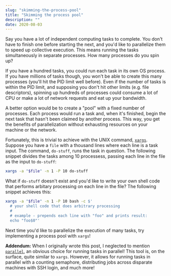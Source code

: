 ```yaml
---
slug: "skimming-the-process-pool"
title: "Skimming the process pool"
description: ""
date: 2020-08-03
---
```


Say you have a lot of independent computing tasks to complete. You don't have to finish one before starting the next, and you'd like to parallelize them to speed up collective execution. This means running the tasks simultaneously in separate processes. How many processes do you spin up?

If you have a hundred tasks, you could run each task in its own OS process. If you have millions of tasks though, you won't be able to create this many processes (you'll hit the PID limit well before). Even if the number of tasks is within the PID limit, and supposing you don't hit other limits (e.g. file descriptors), spinning up hundreds of processes could consume a lot of CPU or make a lot of network requests and eat up your bandwidth.

A better option would be to create a "pool" with a fixed number of processes. Each process would run a task and, when it's finished, begin the next task that hasn't been claimed by another process. This way, you get the benefits of parallelization without exhausting resources on your machine or the network.

Fortunately, this is trivial to achieve with the UNIX command, [`xargs`](https://man7.org/linux/man-pages/man1/xargs.1.html). Suppose you have a `file` with a thousand lines where each line is a task input. The command, `do-stuff`, runs the task in question. The following snippet divides the tasks among 10 processess, passing each line in the file as the input to `do-stuff`:

```sh
xargs -a "$file" -n 1 -P 10 do-stuff
```

What if `do-stuff` doesn't exist and you'd like to write your own shell code that performs arbitary processing on each line in the file? The following snippet achieves this:

```sh
xargs -a "$file" -n 1 -P 10 bash -c $'
  # your shell code that does arbitrary processing
  #
  # example - prepends each line with "foo" and prints result:
  echo "foo$0"'
```

Next time you'd like to parallelize the execution of many tasks, try implementing a process pool with `xargs`!

**Addendum:** When I originally wrote this post, I neglected to mention [`parallel`](https://www.gnu.org/software/parallel/), an obvious choice for running tasks in parallel! This tool is, on the surface, quite similar to `xargs`. However, it allows for running tasks in parallel with a counting semaphore, distributing jobs across disparate machines with SSH login, and much more!
